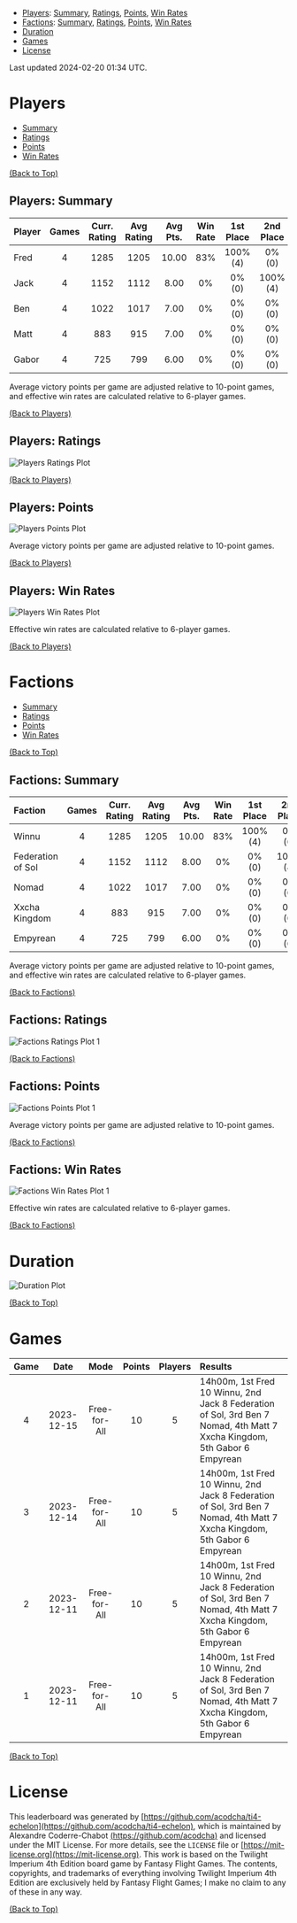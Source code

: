 - [Players](#players): [Summary](#players-summary), [Ratings](#players-ratings), [Points](#players-points), [Win Rates](#players-win-rates)
- [Factions](#factions): [Summary](#factions-summary), [Ratings](#factions-ratings), [Points](#factions-points), [Win Rates](#factions-win-rates)
- [Duration](#duration)
- [Games](#games)
- [License](#license)

Last updated 2024-02-20 01:34 UTC.

# Players

- [Summary](#players-summary)
- [Ratings](#players-ratings)
- [Points](#players-points)
- [Win Rates](#players-win-rates)

[(Back to Top)](#)

## Players: Summary

| **Player** | **Games** | **Curr. Rating** | **Avg Rating** | **Avg Pts.** | **Win Rate** | **1st Place** | **2nd Place** | **3rd Place** |
| :--- | :---: | :---: | :---: | :---: | :---: | :---: | :---: | :---: |
| Fred | 4 | 1285 | 1205 | 10.00 | 83% | 100% (4) | 0% (0) | 0% (0) |
| Jack | 4 | 1152 | 1112 | 8.00 | 0% | 0% (0) | 100% (4) | 0% (0) |
| Ben | 4 | 1022 | 1017 | 7.00 | 0% | 0% (0) | 0% (0) | 100% (4) |
| Matt | 4 | 883 | 915 | 7.00 | 0% | 0% (0) | 0% (0) | 0% (0) |
| Gabor | 4 | 725 | 799 | 6.00 | 0% | 0% (0) | 0% (0) | 0% (0) |

Average victory points per game are adjusted relative to 10-point games, and effective win rates are calculated relative to 6-player games.

[(Back to Players)](#players)

## Players: Ratings

![Players Ratings Plot](players/ratings.png)

[(Back to Players)](#players)

## Players: Points

![Players Points Plot](players/points.png)

Average victory points per game are adjusted relative to 10-point games.

[(Back to Players)](#players)

## Players: Win Rates

![Players Win Rates Plot](players/winrates.png)

Effective win rates are calculated relative to 6-player games.

[(Back to Players)](#players)

# Factions

- [Summary](#factions-summary)
- [Ratings](#factions-ratings)
- [Points](#factions-points)
- [Win Rates](#factions-win-rates)

[(Back to Top)](#)

## Factions: Summary

| **Faction** | **Games** | **Curr. Rating** | **Avg Rating** | **Avg Pts.** | **Win Rate** | **1st Place** | **2nd Place** | **3rd Place** |
| :--- | :---: | :---: | :---: | :---: | :---: | :---: | :---: | :---: |
| Winnu | 4 | 1285 | 1205 | 10.00 | 83% | 100% (4) | 0% (0) | 0% (0) |
| Federation of Sol | 4 | 1152 | 1112 | 8.00 | 0% | 0% (0) | 100% (4) | 0% (0) |
| Nomad | 4 | 1022 | 1017 | 7.00 | 0% | 0% (0) | 0% (0) | 100% (4) |
| Xxcha Kingdom | 4 | 883 | 915 | 7.00 | 0% | 0% (0) | 0% (0) | 0% (0) |
| Empyrean | 4 | 725 | 799 | 6.00 | 0% | 0% (0) | 0% (0) | 0% (0) |

Average victory points per game are adjusted relative to 10-point games, and effective win rates are calculated relative to 6-player games.

[(Back to Factions)](#factions)

## Factions: Ratings

![Factions Ratings Plot 1](factions/ratings1.png)

[(Back to Factions)](#factions)

## Factions: Points

![Factions Points Plot 1](factions/points1.png)

Average victory points per game are adjusted relative to 10-point games.

[(Back to Factions)](#factions)

## Factions: Win Rates

![Factions Win Rates Plot 1](factions/winrates1.png)

Effective win rates are calculated relative to 6-player games.

[(Back to Factions)](#factions)

# Duration

![Duration Plot](duration.png)

[(Back to Top)](#)

# Games

| **Game** | **Date** | **Mode** | **Points** | **Players** | **Results** |
| :---: | :---: | :---: | :---: | :---: | :--- |
| 4 | 2023-12-15 | Free-for-All | 10 | 5 | 14h00m, 1st Fred 10 Winnu, 2nd Jack 8 Federation of Sol, 3rd Ben 7 Nomad, 4th Matt 7 Xxcha Kingdom, 5th Gabor 6 Empyrean |
| 3 | 2023-12-14 | Free-for-All | 10 | 5 | 14h00m, 1st Fred 10 Winnu, 2nd Jack 8 Federation of Sol, 3rd Ben 7 Nomad, 4th Matt 7 Xxcha Kingdom, 5th Gabor 6 Empyrean |
| 2 | 2023-12-11 | Free-for-All | 10 | 5 | 14h00m, 1st Fred 10 Winnu, 2nd Jack 8 Federation of Sol, 3rd Ben 7 Nomad, 4th Matt 7 Xxcha Kingdom, 5th Gabor 6 Empyrean |
| 1 | 2023-12-11 | Free-for-All | 10 | 5 | 14h00m, 1st Fred 10 Winnu, 2nd Jack 8 Federation of Sol, 3rd Ben 7 Nomad, 4th Matt 7 Xxcha Kingdom, 5th Gabor 6 Empyrean |

[(Back to Top)](#)

# License

This leaderboard was generated by [https://github.com/acodcha/ti4-echelon](https://github.com/acodcha/ti4-echelon), which is maintained by Alexandre Coderre-Chabot [(https://github.com/acodcha)](https://github.com/acodcha) and licensed under the MIT License. For more details, see the `LICENSE` file or [https://mit-license.org](https://mit-license.org). This work is based on the Twilight Imperium 4th Edition board game by Fantasy Flight Games. The contents, copyrights, and trademarks of everything involving Twilight Imperium 4th Edition are exclusively held by Fantasy Flight Games; I make no claim to any of these in any way.

[(Back to Top)](#)

